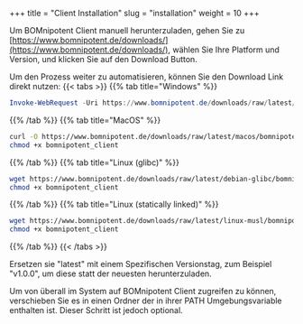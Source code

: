 +++
title = "Client Installation"
slug = "installation"
weight = 10
+++

Um BOMnipotent Client manuell herunterzuladen, gehen Sie zu [https://www.bomnipotent.de/downloads/](https://www.bomnipotent.de/downloads/), wählen Sie Ihre Platform und Version, und klicken Sie auf den Download Button.

Um den Prozess weiter zu automatisieren, können Sie den Download Link direkt nutzen:
{{< tabs >}}
{{% tab title="Windows" %}}
```powershell
Invoke-WebRequest -Uri https://www.bomnipotent.de/downloads/raw/latest/windows/bomnipotent_client.exe -OutFile bomnipotent_client.exe
```
{{% /tab %}}
{{% tab title="MacOS" %}}
```bash
curl -O https://www.bomnipotent.de/downloads/raw/latest/macos/bomnipotent_client
chmod +x bomnipotent_client
```
{{% /tab %}}
{{% tab title="Linux (glibc)" %}}
```bash
wget https://www.bomnipotent.de/downloads/raw/latest/debian-glibc/bomnipotent_client;
chmod +x bomnipotent_client
```
{{% /tab %}}
{{% tab title="Linux (statically linked)" %}}
```bash
wget https://www.bomnipotent.de/downloads/raw/latest/linux-musl/bomnipotent_client;
chmod +x bomnipotent_client
```
{{% /tab %}}
{{< /tabs >}}

Ersetzen sie "latest" mit einem Spezifischen Versionstag, zum Beispiel "v1.0.0", um diese statt der neuesten herunterzuladen.

Um von überall im System auf BOMnipotent Client zugreifen zu können, verschieben Sie es in einen Ordner der in ihrer PATH Umgebungsvariable enthalten ist. Dieser Schritt ist jedoch optional.
